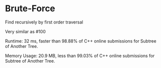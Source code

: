 # Brute-Force

Find recursively by first order traversal

Very similar as #100



Runtime: 32 ms, faster than 98.88% of C++ online submissions for Subtree of Another Tree.

Memory Usage: 20.9 MB, less than 99.03% of C++ online submissions for Subtree of Another Tree.